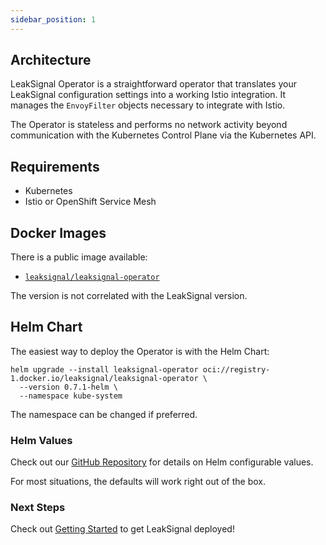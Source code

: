 ```yaml
---
sidebar_position: 1
---
```


## Architecture

LeakSignal Operator is a straightforward operator that translates your LeakSignal configuration settings into a working Istio integration. It manages the `EnvoyFilter` objects necessary to integrate with Istio.

The Operator is stateless and performs no network activity beyond communication with the Kubernetes Control Plane via the Kubernetes API.

## Requirements

* Kubernetes
* Istio or OpenShift Service Mesh

## Docker Images

There is a public image available:

* [`leaksignal/leaksignal-operator`](https://hub.docker.com/r/leaksignal/leaksignal-operator)

The version is not correlated with the LeakSignal version.

## Helm Chart

The easiest way to deploy the Operator is with the Helm Chart:

```
helm upgrade --install leaksignal-operator oci://registry-1.docker.io/leaksignal/leaksignal-operator \
  --version 0.7.1-helm \
  --namespace kube-system
```

The namespace can be changed if preferred.

### Helm Values

Check out our [GitHub Repository](https://github.com/leaksignal/leaksignal/tree/master/operator_helm) for details on Helm configurable values.

For most situations, the defaults will work right out of the box.

### Next Steps

Check out [Getting Started](./Getting%20Started) to get LeakSignal deployed!